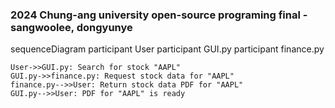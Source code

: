 ### 2024 Chung-ang university open-source programing final - sangwoolee, dongyunye

sequenceDiagram
    participant User
    participant GUI.py
    participant finance.py

    User->>GUI.py: Search for stock "AAPL"
    GUI.py->>finance.py: Request stock data for "AAPL"
    finance.py-->>User: Return stock data PDF for "AAPL"
    GUI.py-->>User: PDF for "AAPL" is ready
